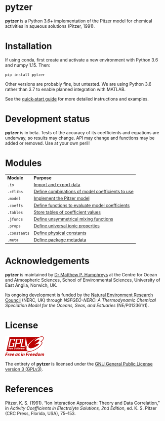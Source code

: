 <!--<script src='https://cdnjs.cloudflare.com/ajax/libs/mathjax/2.7.5/MathJax.js?config=TeX-MML-AM_CHTML' async></script>-->

# pytzer

**pytzer** is a Python 3.6+ implementation of the Pitzer model for chemical activities in aqueous solutions (Pitzer, 1991).


# Installation

If using conda, first create and activate a new environment with Python 3.6 and numpy 1.15. Then:

```shell
pip install pytzer
```

Other versions are probably fine, but untested. We are using Python 3.6 rather than 3.7 to enable planned integration with MATLAB.

See the [quick-start guide](quick-start) for more detailed instructions and examples.


# Development status

**pytzer** is in beta. Tests of the accuracy of its coefficients and equations are underway, so results may change. API may change and functions may be added or removed. Use at your own peril!


# Modules

<table><tr>

<td><strong>Module</strong></td>
<td><strong>Purpose</strong></td>

</tr><tr>
<td><code>.io</code></td>
<td><a href="modules/io">Import and export data</a></td>

</tr><tr>
<td><code>.cflibs</code></td>
<td><a href="modules/cflibs">Define combinations of model coefficients to use</a></td>

</tr><tr>
<td><code>.model</code></td>
<td><a href="modules/model">Implement the Pitzer model</a></td>

</tr><tr>
<td><code>.coeffs</code></td>
<td><a href="modules/coeffs">Define functions to evaluate model coefficients</a></td>

</tr><tr>
<td><code>.tables</code></td>
<td><a href="modules/tables">Store tables of coefficient values</a></td>

</tr><tr>
<td><code>.jfuncs</code></td>
<td><a href="modules/jfuncs">Define unsymmetrical mixing functions</a></td>

</tr><tr>
<td><code>.props</code></td>
<td><a href="modules/props">Define universal ionic properties</a></td>

</tr><tr>
<td><code>.constants</code></td>
<td><a href="modules/constants">Define physical constants</a></td>

</tr><tr>
<td><code>.meta</code></td>
<td><a href="modules/meta">Define package metadata</a></td>

</tr></table>

# Acknowledgements

**pytzer** is maintained by [Dr Matthew P. Humphreys](https://mvdh.xyz) at the Centre for Ocean and Atmospheric Sciences, School of Environmental Sciences, University of East Anglia, Norwich, UK.

Its ongoing development is funded by the [Natural Environment Research Council](https://nerc.ukri.org/) (NERC, UK) through *NSFGEO-NERC: A Thermodynamic Chemical Speciation Model for the Oceans, Seas, and Estuaries* (NE/P012361/1).

# License

<img src="img/1920px-GPLv3_Logo.svg.png" width="25%" />

The entirety of **pytzer** is licensed under the [GNU General Public License version 3 (GPLv3)](https://www.gnu.org/licenses/gpl-3.0.en.html).

# References

Pitzer, K. S. (1991). “Ion Interaction Approach: Theory and Data Correlation,” in *Activity Coefficients in Electrolyte Solutions, 2nd Edition*, ed. K. S. Pitzer (CRC Press, Florida, USA), 75–153.
